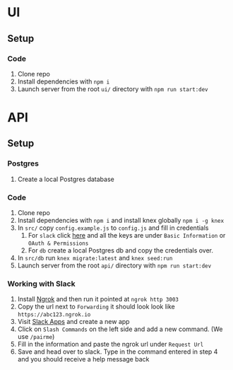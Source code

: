 # UI

## Setup

### Code

1. Clone repo
2. Install dependencies with `npm i`
3. Launch server from the root `ui/` directory with `npm run start:dev`

# API

## Setup

### Postgres

1. Create a local Postgres database

### Code

1. Clone repo
2. Install dependencies with `npm i` and install knex globally `npm i -g knex`
3. In `src/` copy `config.example.js` to `config.js` and fill in credentials
    1. For `slack` click [here](https://api.slack.com/apps/) and all the keys are under `Basic Information` or `OAuth & Permissions`
    2. For `db` create a local Postgres db and copy the credentials over.
4. In `src/db` run `knex migrate:latest` and `knex seed:run`
5. Launch server from the root `api/` directory with `npm run start:dev`

### Working with Slack

1. Install [Ngrok](https://ngrok.com/) and then run it pointed at `ngrok http 3003`
2. Copy the url next to `Forwarding` it should look look like `https://abc123.ngrok.io`
3. Visit [Slack Apps](https://api.slack.com/apps) and create a new app
4. Click on `Slash Commands` on the left side and add a new command. (We use `/pairme`)
5. Fill in the information and paste the ngrok url under `Request Url`
6. Save and head over to slack. Type in the command entered in step 4 and you should receive a help message back
